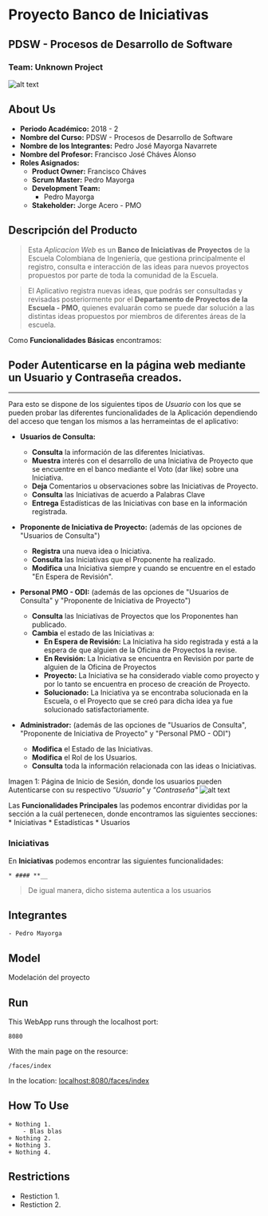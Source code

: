 ﻿# Proyecto Banco de Iniciativas
## PDSW - Procesos de Desarrollo de Software
### Team: Unknown Project
![alt text](https://github.com/PMOProjectPDSW/InitiativeBank-UnknownProject/tree/master/src/main/webapp/resources/img/tools/InitiativeBankLogo.png "Logo")


## About Us
+ **Periodo Académico:** 2018 - 2
+ **Nombre del Curso:** PDSW - Procesos de Desarrollo de Software
+ **Nombre de los Integrantes:** Pedro José Mayorga Navarrete
+ **Nombre del Profesor:** Francisco José Cháves Alonso
+ **Roles Asignados:**
	- **Product Owner:** Francisco Cháves
	- **Scrum Master:** Pedro Mayorga
	- **Development Team:**
		* Pedro Mayorga
	- **Stakeholder:** Jorge Acero - PMO

## Descripción del Producto
> Esta *Aplicacion Web* es un **Banco de Iniciativas de Proyectos** de la Escuela Colombiana de Ingeniería, que gestiona principalmente el registro, consulta e interacción de las ideas para nuevos proyectos propuestos por parte de toda la comunidad de la Escuela.

> El Aplicativo registra nuevas ideas, que podrás ser consultadas y revisadas posteriormente por el **Departamento de Proyectos de la Escuela - PMO**, quienes evaluarán como se puede dar solución a las distintas ideas propuestos por miembros de diferentes áreas de la escuela.

Como **Funcionalidades Básicas** encontramos:

## Poder **Autenticarse** en la página web mediante un **__Usuario__** y **__Contraseña__** creados.
***
Para esto se dispone de los siguientes tipos de *Usuario* con los que se pueden probar las diferentes funcionalidades de la Aplicación dependiendo del acceso que tengan los mismos a las herrameintas de el aplicativo:
+ **Usuarios de Consulta:**
	- **__Consulta__** la información de las diferentes Iniciativas.
	- **__Muestra__** interés con el desarrollo de una Iniciativa de Proyecto que se encuentre en el banco mediante el Voto (dar like) sobre una Iniciativa.
	- **__Deja__** Comentarios u observaciones sobre las Iniciativas de Proyecto. 
	- **__Consulta__** las Iniciativas de acuerdo a Palabras Clave
	- **__Entrega__** Estadísticas de las Iniciativas con base en la información registrada.

+ **Proponente de Iniciativa de Proyecto:** (además de las opciones de "Usuarios de Consulta")
	- **__Registra__** una nueva idea o Iniciativa.
	- **__Consulta__** las Iniciativas que el Proponente ha realizado.
	- **__Modifica__** una Iniciativa siempre y cuando se encuentre en el estado "En Espera de Revisión".

+ **Personal PMO - ODI:** (además de las opciones de "Usuarios de Consulta" y "Proponente de Iniciativa de Proyecto")
	- **__Consulta__** las Iniciativas de Proyectos que los Proponentes han publicado.
	- **__Cambia__** el estado de las Iniciativas a:
		* **En Espera de Revisión:** La Iniciativa ha sido registrada y está a la espera de que alguien de la Oficina de Proyectos la revise. 
		* **En Revisión:** La Iniciativa se encuentra en Revisión por parte de alguien de la Oficina de Proyectos
		* **Proyecto:** La Iniciativa se ha considerado viable como proyecto y por lo tanto se encuentra en proceso de creación de Proyecto.
		* **Solucionado:** La Iniciativa ya se encontraba solucionada en la Escuela, o el Proyecto que se creó para dicha idea ya fue solucionado satisfactoriamente.

+ **Administrador:** (además de las opciones de "Usuarios de Consulta", "Proponente de Iniciativa de Proyecto" y "Personal PMO - ODI")
	- **__Modifica__** el Estado de las Iniciativas.
	- **__Modifica__** el Rol de los Usuarios.
	- **__Consulta__** toda la información relacionada con las ideas o Iniciativas.
	
Imagen 1: Página de Inicio de Sesión, donde los usuarios pueden Autenticarse con su respectivo *"Usuario"* y *"Contraseña"*
![alt text](https://raw.githubusercontent.com/PMOProjectPDSW/InitiativeBank-UnknownProject/tree/master/testImages/Login_Imagen1.png "Login")

Las **Funcionalidades Principales** las podemos encontrar divididas por la sección a la cuál pertenecen, donde encontramos las siguientes secciones:
	* Iniciativas
	* Estadísticas
	* Usuarios

### Iniciativas
En **Iniciativas** podemos encontrar las siguientes funcionalidades:

	* #### **__

> De igual manera, dicho sistema autentica a los usuarios 

## Integrantes
	- Pedro Mayorga

## Model
Modelación del proyecto

## Run
This WebApp runs through the localhost port:
```
8080
```
With the main page on the resource:
```
/faces/index
```
In the location:
[localhost:8080/faces/index](localhost:8080/project/login.xhtml)

## How To Use
	+ Nothing 1.
		- Blas blas
	+ Nothing 2.
	+ Nothing 3.
	+ Nothing 4.

## Restrictions
* Restiction 1.
* Restiction 2.
